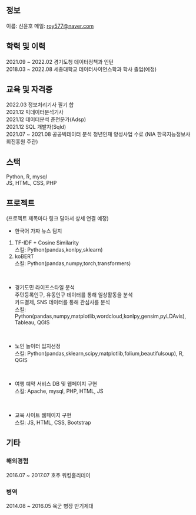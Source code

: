## 정보
이름: 신윤호
메일: roy577@naver.com


## 학력 및 이력
2021.09 ~ 2022.02 경기도청 데이터정책과 인턴 <br>
2018.03 ~ 2022.08 세종대학교 데이터사이언스학과 학사 졸업(예정) <br>



## 교육 및 자격증
2022.03 정보처리기사 필기 합 <br>
2021.12 빅데이터분석기사 <br>
2021.12 데이터분석 준전문가(Adsp) <br>
2021.12 SQL 개발자(Sqld) <br>
2021.07 ~ 2021.08 공공빅데이터 분석 청년인재 양성사업 수료 (NIA 한국지능정보사회진흥원 주관) <br>



## 스택
Python, R, mysql <br>
JS, HTML, CSS, PHP <br>


## 프로젝트
(프로젝트 제목마다 링크 달아서 상세 연결 예정)

- 한국어 가짜 뉴스 탐지 <br>
1. TF-IDF + Cosine Similarity <br>
스킬: Python(pandas,konlpy,sklearn)
2. koBERT <br>
스킬: Python(pandas,numpy,torch,transformers)

<br>

- 경기도민 라이프스타일 분석<br>
주민등록인구, 유동인구 데이터를 통해 일상활동을 분석 <br>
카드결제, SNS 데이터를 통해 관심사를 분석<br>
스킬: Python(pandas,numpy,matplotlib,wordcloud,konlpy,gensim,pyLDAvis), Tableau, QGIS

<br>

- 노인 놀이터 입지선정 <br>
스킬: Python(pandas,sklearn,scipy,matplotlib,folium,beautifulsoup), R, QGIS

<br>

- 여행 예약 서비스
DB 및 웹페이지 구현 <br>
스킬: Apache, mysql, PHP, HTML, JS

<br>

- 교육 사이트
웹페이지 구현 <br>
스킬: JS, HTML, CSS, Bootstrap



## 기타

### 해외경험
2016.07 ~ 2017.07 호주 워킹홀리데이

### 병역
2014.08 ~ 2016.05 육군 병장 만기제대
